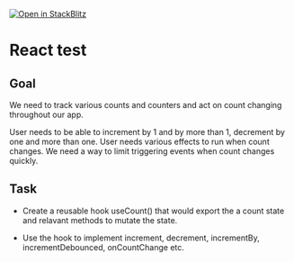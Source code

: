 [![Open in StackBlitz](https://developer.stackblitz.com/img/open_in_stackblitz.svg)](https://stackblitz.com/github/mikkvillem/test-react/tree/anagram)

# React test

## Goal

We need to track various counts and counters and act on count changing throughout our app.

User needs to be able to increment by 1 and by more than 1, decrement by one and more than one. User needs various effects to run when count changes.
We need a way to limit triggering events when count changes quickly.

## Task

-   Create a reusable hook useCount() that would export the a count state and relavant methods to mutate the state.

-   Use the hook to implement increment, decrement, incrementBy, incrementDebounced, onCountChange etc.
